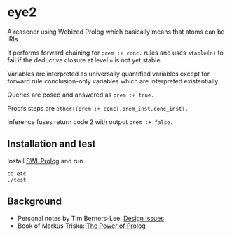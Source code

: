# eye2

A reasoner using Webized Prolog which basically means that atoms can be IRIs.

It performs forward chaining for `prem :+ conc.` rules and uses `stable(n)` to fail
if the deductive closure at level `n` is not yet stable.

Variables are interpreted as universally quantified variables except for forward rule
conclusion-only variables which are interpreted existentially.

Queries are posed and answered as `prem :+ true.`

Proofs steps are `ether((prem :+ conc),prem_inst,conc_inst).`

Inference fuses return code 2 with output `prem :+ false.`

## Installation and test

Install [SWI-Prolog](https://www.swi-prolog.org/Download.html) and run

```
cd etc
./test
```

## Background

- Personal notes by Tim Berners-Lee: [Design Issues](https://www.w3.org/DesignIssues/)
- Book of Markus Triska: [The Power of Prolog](https://www.metalevel.at/prolog)
